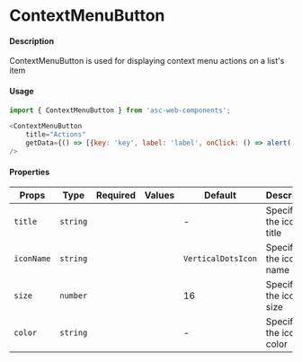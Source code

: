 # ContextMenuButton

#### Description

ContextMenuButton is used for displaying context menu actions on a list's item

#### Usage

```js
import { ContextMenuButton } from 'asc-web-components';

<ContextMenuButton
    title="Actions"
    getData={() => [{key: 'key', label: 'label', onClick: () => alert('label')}]}
/>
```

#### Properties

| Props      | Type        | Required | Values | Default            | Description              |
| ---------- | ----------- | :------: | ------ | ------------------ | ------------------------ |
| `title`    | `string`    |          |        | -                  | Specifies the icon title |
| `iconName` | `string`    |          |        | `VerticalDotsIcon` | Specifies the icon name  |
| `size`     | `number`    |          |        | 16                 | Specifies the icon size  |
| `color`    | `string`    |          |        | -                  | Specifies the icon color |